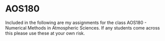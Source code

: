 # AOS180

Included in the following are my assignments for the class AOS180 - Numerical Methods in Atmospheric Sciences.
If any students come across this please use these at your own risk.
